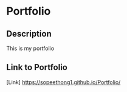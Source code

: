 # Portfolio

## Description
This is my portfolio

## Link to Portfolio 
[Link] https://sopeethong1.github.io/Portfolio/
